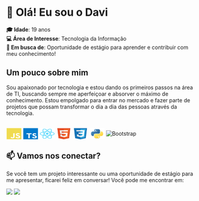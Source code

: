 # 👋 Olá! Eu sou o Davi

**🎓 Idade**: 19 anos  
**💻 Área de Interesse**: Tecnologia da Informação  
**🚀 Em busca de**: Oportunidade de estágio para aprender e contribuir com meu conhecimento!

## Um pouco sobre mim
Sou apaixonado por tecnologia e estou dando os primeiros passos na área de TI, buscando sempre me aperfeiçoar e absorver o máximo de conhecimento. Estou empolgado para entrar no mercado e fazer parte de projetos que possam transformar o dia a dia das pessoas através da tecnologia.

<div style="display: inline_block"><br>
  <img align="center" alt="Js" height="30" width="40" src="https://raw.githubusercontent.com/devicons/devicon/master/icons/javascript/javascript-plain.svg">
  <img align="center" alt="Ts" height="30" width="40" src="https://raw.githubusercontent.com/devicons/devicon/master/icons/typescript/typescript-plain.svg">
  <img align="center" alt="React" height="30" width="40" src="https://raw.githubusercontent.com/devicons/devicon/master/icons/react/react-original.svg">
  <img align="center" alt="HTML" height="30" width="40" src="https://raw.githubusercontent.com/devicons/devicon/master/icons/html5/html5-original.svg">
  <img align="center" alt="CSS" height="30" width="40" src="https://raw.githubusercontent.com/devicons/devicon/master/icons/css3/css3-original.svg">
  <img align="center" alt="Python" height="30" width="40" src="https://raw.githubusercontent.com/devicons/devicon/master/icons/python/python-original.svg">
  <img align="center" alt="Bootstrap" height="30" width="40" src="https://cdn.jsdelivr.net/gh/devicons/devicon@latest/icons/bootstrap/bootstrap-original.svg">
</div>

## 📫 Vamos nos conectar?
Se você tem um projeto interessante ou uma oportunidade de estágio para me apresentar, ficarei feliz em conversar! Você pode me encontrar em:

<div> 
  <a href="mailto:davimmoreira05@gmail.com"><img src="https://img.shields.io/badge/-Gmail-%23333?style=for-the-badge&logo=gmail&logoColor=white" target="_blank"></a>
  <a href="https://www.linkedin.com/in/davimelomoreira/" target="_blank"><img src="https://img.shields.io/badge/-LinkedIn-%230077B5?style=for-the-badge&logo=linkedin&logoColor=white" target="_blank"></a> 
</div>
